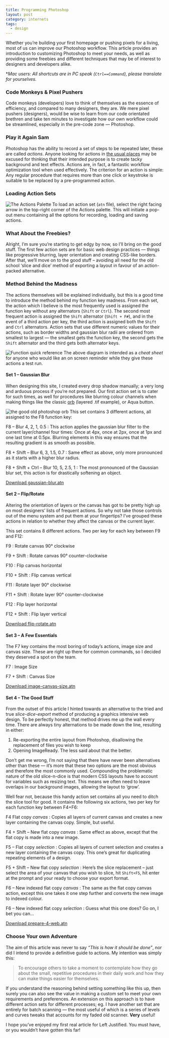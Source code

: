 ```yaml
---
title: Programming Photoshop
layout: post
category: internets
tags:
  - design
---
```


Whether you&#8217;re building your first homepage or pushing pixels for a living, most of us can improve our Photoshop workflow. This article provides an introduction to customizing Photoshop to meet your needs, as well as providing some freebies and different techniques that may be of interest to designers and developers alike.

**Mac users: All shortcuts are in PC speak (`Ctrl==Command`), please translate for yourselves.*

### Code Monkeys & Pixel Pushers

Code monkeys (developers) love to think of themselves as the essence of efficiency, and compared to many designers, they are. We mere pixel pushers (designers), would be wise to learn from our code orientated brethren and take ten minutes to investigate how our own workflow could be streamlined, especially in the pre-code zone — Photoshop.

### Play it Again Sam

Photoshop has the ability to record a set of steps to be repeated later, these are called *actions*. Anyone looking for actions in [the usual places][1] may be excused for thinking that their intended purpose is to create tacky background and text effects. Actions are, in fact, a fantastic workflow optimization tool when used effectively. The criterion for an action is simple: Any regular procedure that requires more than one click or keystroke is suitable to be replaced by a pre-programmed action.

### Loading Action Sets

![The Actions Palette][2] To load an action set (`atn` file), select the right facing arrow in the top-right corner of the Actions palette. This will initiate a pop-out menu containing all the options for recording, loading and saving actions.

### What About the Freebies?

Alright, I’m sure you’re starting to get edgy by now, so I’ll bring on the good stuff. The first few action sets are for basic web design practices — things like progressive blurring, layer orientation and creating CSS-like borders. After that, we’ll move on to the good stuff – avoiding all need for the old school ‘slice and dice’ method of exporting a layout in favour of an action-packed alternative.

### Method Behind the Madness

The actions themselves will be explained individually, but this is a good time to introduce the method behind my function key madness. From each set, the action which I believe is the most frequently used is assigned the function key without any alternators (`Shift` or `Ctrl`). The second most frequent action is assigned the `Shift` alternator (`Shift + F#`), and in the event of a third action per key, the third action is assigned both the `Shift` and `Ctrl` alternators. Action sets that use different numeric values for their actions, such as border widths and gaussian blur radii are ordered from smallest to largest — the smallest gets the function key, the second gets the `Shift` alternator and the third gets both alternator keys.

![Function quick reference][3]
The above diagram is intended as a *cheat sheet* for anyone who would like an on screen reminder while they give these actions a test run.

#### Set 1 – Gaussian Blur

When designing this site, I created every drop shadow manually; a very long and arduous process if you’re not prepared. Our first action set is to cater for such times, as well for procedures like blurring colour channels when making things like the classic [orb][4] (layered .tif example), or Aqua button.

![the good old photoshop orb][5] This set contains 3 different actions, all assigned to the F8 function key:

F8 – Blur 4, 2, 1, 0.5
:   This action applies the gaussian blur filter to the current layer/channel four times: Once at 4px, once at 2px, once at 1px and one last time at 0.5px. Blurring elements in this way ensures that the resulting gradient is as smooth as possible.

F8 + Shift – Blur 6, 3, 1.5, 0.7
:   Same effect as above, only more pronounced as it starts with a higher blur radius.

F8 + Shift + Ctrl – Blur 10, 5, 2.5, 1
:   The most pronounced of the Gaussian blur set, this action is for drastically softening an object.

[Download gaussian-blur.atn][6]

#### Set 2 – Flip/Rotate

Altering the orientation of layers or the canvas has got to be pretty high up on most designers’ lists of frequent actions. So why not take those controls out of the menu system and put them at your fingertips? I’ve grouped these actions in relation to whether they affect the canvas or the current layer.

This set contains 8 different actions. Two per key for each key between F9 and F12:

F9
:   Rotate canvas 90° clockwise

F9 + Shift
:   Rotate canvas 90° counter-clockwise

F10
:   Flip canvas horizontal

F10 + Shift
:   Flip canvas vertical

F11
:   Rotate layer 90° clockwise

F11 + Shift
:   Rotate layer 90° counter-clockwise

F12
:   Flip layer horizontal

F12 + Shift
:   Flip layer vertical

[Download flip-rotate.atn][7]

#### Set 3 – A Few Essentials

The F7 key contains the most boring of today’s actions, image size and canvas size.
These are right up there for common commands, so I decided they deserved a spot on the team.

F7
:   Image Size

F7 + Shift
:   Canvas Size

[Download image-canvas-size.atn][8]

#### Set 4 – The Good Stuff

From the outset of this article I hinted towards an alternative to the tried and true *slice-dice-export* method of producing a graphics intensive web design. To be perfectly honest, that method drives me up the wall every time. There are always tiny alternations to be made down the line, resulting in either:

1.  Re-exporting the entire layout from Photoshop, disallowing the replacement of files you wish to keep
2.  Opening ImageReady. The less said about that the better.

Don’t get me wrong, I’m not saying that there have never been alternatives other than these — it’s more that these two options are the most obvious and therefore the most commonly used. Compounding the problematic nature of the old slice-n-dice is that modern CSS layouts have to account for variables such as resizing text. This means we often need to leave overlaps in our background images, allowing the layout to ‘grow’.

Well fear not, because this handy action set contains all you need to ditch the slice tool for good. It contains the following six actions, two per key for each function key between F4+F6:

F4 Flat copy *canvas*
:   Copies all layers of current canvas and creates a new layer containing the canvas copy. Simple, but useful.

F4 + Shift – New flat copy *canvas*
:   Same effect as above, except that the flat copy is made into a new image.

F5 – Flat copy *selection*
:   Copies all layers of current selection and creates a new layer containing the canvas copy. This one’s great for duplicating repeating elements of a design.

F5 + Shift – New flat copy *selection*
:   Here’s the slice replacement – just select the area of your canvas that you wish to slice, hit `Shift+F5`, hit enter at the prompt and your ready to choose your export format.

F6 – New indexed flat copy *canvas*
:   The same as the flat copy canvas action, except this one takes it one step further and converts the new image to indexed colour.

F6 – New indexed flat copy *selection*
:   Guess what this one does? Go on, I bet you can…

[Download prepare-4-web.atn][10]

### Choose Your own Adventure

The aim of this article was never to say *“This is how it should be done”*, nor did I intend to provide a definitive guide to actions. My intention was simply this:

> To encourage others to take a moment to contemplate how they go about the small, repetitive procedures in their daily work and how they can make things easier for themselves.

If you understand the reasoning behind setting something like this up, then surely you can also see the value in making a custom set to meet your own requirements and preferences. An extension on this approach is to have different action sets for different processes; eg. I have another set that are entirely for batch scanning — the most useful of which is a series of levels and curves tweaks that accounts for my faded old scanner. **Very** useful!

I hope you’ve enjoyed my first real article for Left Justified. You must have, or you wouldn’t have gotten this far!

 [1]: http://xchange.studio.adobe.com/ "Adobe Studio Exchange"
 [2]: /support-files/program-ps/load.gif
 [3]: /support-files/program-ps/f-keys.gif
 [4]: /support-files/program-ps/orb.tif "Layered example of an orb"
 [5]: /support-files/program-ps/orb.png
 [6]: /support-files/program-ps/blur.atn
 [7]: /support-files/program-ps/flip-rotate.atn
 [8]: /support-files/program-ps/image-canvas-size.atn
 [10]: /support-files/program-ps/prepare-4-web.atn
